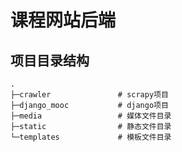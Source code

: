 # 课程网站后端

## 项目目录结构
```shell script
.
├─crawler               # scrapy项目
├─django_mooc           # django项目
├─media                 # 媒体文件目录
├─static                # 静态文件目录
└─templates             # 模板文件目录
```